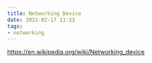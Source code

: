 ```yaml
---
title: Networking Device
date: 2022-02-17 11:23
tags:
- networking
---
```


https://en.wikipedia.org/wiki/Networking_device
